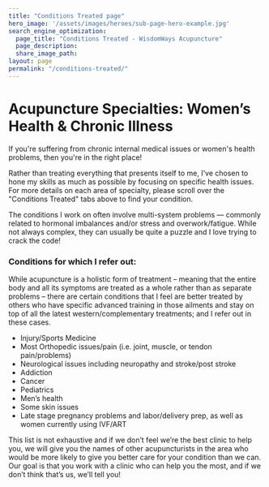 ```yaml
---
title: "Conditions Treated page"
hero_image: '/assets/images/heroes/sub-page-hero-example.jpg'
search_engine_optimization:
  page_title: "Conditions Treated - WisdomWays Acupuncture"
  page_description:
  share_image_path:
layout: page
permalink: "/conditions-treated/"
---
```


# Acupuncture Specialties: Women’s Health & Chronic Illness

If you're suffering from chronic internal medical issues or women's health problems, then you're in the right place!

Rather than treating everything that presents itself to me, I’ve chosen to hone my skills as much as possible by focusing on specific health issues. For more details on each area of specialty, please scroll over the "Conditions Treated" tabs above to find your condition.

The conditions I work on often involve multi-system problems — commonly related to hormonal imbalances and/or stress and overwork/fatigue. While not always complex, they can usually be quite a puzzle and I love trying to crack the code!

### Conditions for which I refer out:

While acupuncture is a holistic form of treatment – meaning that the entire body and all its symptoms are treated as a whole rather than as separate problems – there are certain conditions that I feel are better treated by others who have specific advanced training in those ailments and stay on top of all the latest western/complementary treatments; and I refer out in these cases.

* Injury/Sports Medicine
* Most Orthopedic issues/pain (i.e. joint, muscle, or tendon pain/problems)
* Neurological issues including neuropathy and stroke/post stroke
* Addiction
* Cancer
* Pediatrics
* Men’s health
* Some skin issues
* Late stage pregnancy problems and labor/delivery prep, as well as women currently using IVF/ART

This list is not exhaustive and if we don’t feel we’re the best clinic to help you, we will give you the names of other acupuncturists in the area who would be more likely to give you better care for your condition than we can. Our goal is that you work with a clinic who can help you the most, and if we don’t think that’s us, we’ll tell you!

&nbsp;